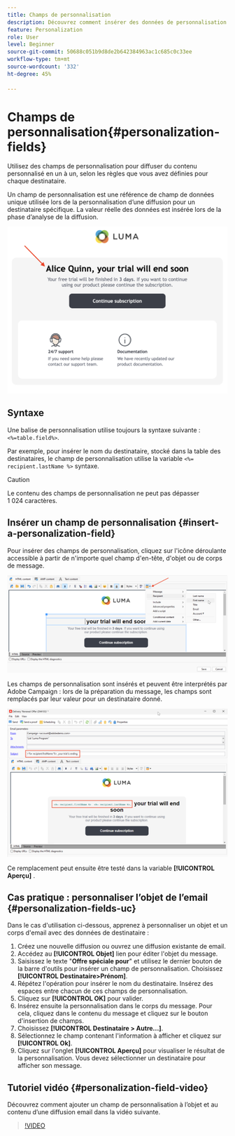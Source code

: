 ```yaml
---
title: Champs de personnalisation
description: Découvrez comment insérer des données de personnalisation dans le contenu de votre message
feature: Personalization
role: User
level: Beginner
source-git-commit: 50688c051b9d8de2b642384963ac1c685c0c33ee
workflow-type: tm+mt
source-wordcount: '332'
ht-degree: 45%

---
```



# Champs de personnalisation{#personalization-fields}

Utilisez des champs de personnalisation pour diffuser du contenu personnalisé en un à un, selon les règles que vous avez définies pour chaque destinataire.

Un champ de personnalisation est une référence de champ de données unique utilisée lors de la personnalisation d’une diffusion pour un destinataire spécifique. La valeur réelle des données est insérée lors de la phase d’analyse de la diffusion.

![exemple de personnalisation des messages](assets/perso-name-sample.png)

## Syntaxe

Une balise de personnalisation utilise toujours la syntaxe suivante : `<%=table.field%>`.

Par exemple, pour insérer le nom du destinataire, stocké dans la table des destinataires, le champ de personnalisation utilise la variable `<%= recipient.lastName %>` syntaxe.

>[!CAUTION]
>
>Le contenu des champs de personnalisation ne peut pas dépasser 1 024 caractères.

## Insérer un champ de personnalisation {#insert-a-personalization-field}

Pour insérer des champs de personnalisation, cliquez sur l&#39;icône déroulante accessible à partir de n&#39;importe quel champ d&#39;en-tête, d&#39;objet ou de corps de message.

![insérer un champ de personnalisation](assets/perso-field-insert.png)

Les champs de personnalisation sont insérés et peuvent être interprétés par Adobe Campaign : lors de la préparation du message, les champs sont remplacés par leur valeur pour un destinataire donné.

![champs de personnalisation d&#39;un email](assets/perso-fields-in-msg.png)

Ce remplacement peut ensuite être testé dans la variable **[!UICONTROL Aperçu]** .

<!--Learn more about message preview in [this page]().-->

## Cas pratique : personnaliser l’objet de l’email {#personalization-fields-uc}

Dans le cas d&#39;utilisation ci-dessous, apprenez à personnaliser un objet et un corps d&#39;email avec des données de destinataire :

1. Créez une nouvelle diffusion ou ouvrez une diffusion existante de email.
1. Accédez au **[!UICONTROL Objet]** lien pour éditer l&#39;objet du message.
1. Saisissez le texte &quot;**Offre spéciale pour**&quot; et utilisez le dernier bouton de la barre d&#39;outils pour insérer un champ de personnalisation. Choisissez **[!UICONTROL Destinataire>Prénom]**.
1. Répétez l&#39;opération pour insérer le nom du destinataire. Insérez des espaces entre chacun de ces champs de personnalisation.
1. Cliquez sur **[!UICONTROL OK]** pour valider.
1. Insérez ensuite la personnalisation dans le corps du message. Pour cela, cliquez dans le contenu du message et cliquez sur le bouton d&#39;insertion de champs.
1. Choisissez **[!UICONTROL Destinataire > Autre...]**.
1. Sélectionnez le champ contenant l&#39;information à afficher et cliquez sur **[!UICONTROL Ok]**.
1. Cliquez sur l&#39;onglet **[!UICONTROL Aperçu]** pour visualiser le résultat de la personnalisation. Vous devez sélectionner un destinataire pour afficher son message.



## Tutoriel vidéo {#personalization-field-video}

Découvrez comment ajouter un champ de personnalisation à l’objet et au contenu d’une diffusion email dans la vidéo suivante.

>[!VIDEO](https://video.tv.adobe.com/v/24925?quality=12)

